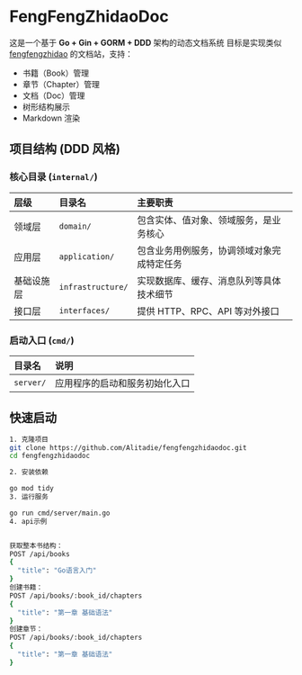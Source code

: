 # FengFengZhidaoDoc

这是一个基于 **Go + Gin + GORM + DDD** 架构的动态文档系统
目标是实现类似 [fengfengzhidao](https://docs.fengfengzhidao.com/) 的文档站，支持：
- 书籍（Book）管理
- 章节（Chapter）管理
- 文档（Doc）管理
- 树形结构展示
- Markdown 渲染

## 项目结构 (DDD 风格)

### 核心目录 (`internal/`)

| 层级 | 目录名 | 主要职责 |
| :--- | :--- | :--- |
| 领域层 | `domain/` | 包含实体、值对象、领域服务，是业务核心 |
| 应用层 | `application/` | 包含业务用例服务，协调领域对象完成特定任务 |
| 基础设施层 | `infrastructure/` | 实现数据库、缓存、消息队列等具体技术细节 |
| 接口层 | `interfaces/` | 提供 HTTP、RPC、API 等对外接口 |

### 启动入口 (`cmd/`)

| 目录名 | 说明 |
| :--- | :--- |
| `server/` | 应用程序的启动和服务初始化入口 |
## 快速启动


```bash
1. 克隆项目
git clone https://github.com/Alitadie/fengfengzhidaodoc.git
cd fengfengzhidaodoc

2. 安装依赖

go mod tidy
3. 运行服务

go run cmd/server/main.go
4. api示例


获取整本书结构：
POST /api/books
{
  "title": "Go语言入门"
}
创建书籍：
POST /api/books/:book_id/chapters
{
  "title": "第一章 基础语法"
}
创建章节：
POST /api/books/:book_id/chapters
{
  "title": "第一章 基础语法"
}
```
